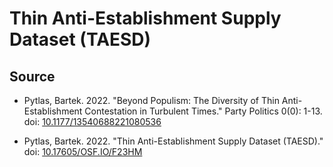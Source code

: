 # Thin Anti-Establishment Supply Dataset (TAESD)

## Source

+ Pytlas, Bartek. 2022. "Beyond Populism: The Diversity of Thin Anti-Establishment Contestation in Turbulent Times." Party Politics 0(0): 1-13. doi: [10.1177/13540688221080536](https://doi.org/10.1177/13540688221080536) 

+ Pytlas, Bartek. 2022. "Thin Anti-Establishment Supply Dataset (TAESD)." doi: [10.17605/OSF.IO/F23HM](https://doi.org/10.17605/OSF.IO/F23HM)

